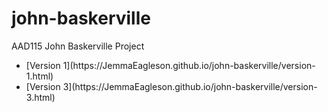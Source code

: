 john-baskerville
================

AAD115 John Baskerville Project 
<ul>
<li>[Version 1](https://JemmaEagleson.github.io/john-baskerville/version-1.html)</li>
<li>[Version 3](https://JemmaEagleson.github.io/john-baskerville/version-3.html)</li>

